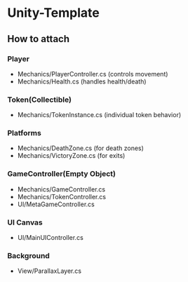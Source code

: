 # Unity-Template

## How to attach

### Player

- Mechanics/PlayerController.cs (controls movement)
- Mechanics/Health.cs (handles health/death)

### Token(Collectible)

- Mechanics/TokenInstance.cs (individual token behavior)

### Platforms

- Mechanics/DeathZone.cs (for death zones)
- Mechanics/VictoryZone.cs (for exits)

### GameController(Empty Object)

- Mechanics/GameController.cs
- Mechanics/TokenController.cs
- UI/MetaGameController.cs

### UI Canvas

- UI/MainUIController.cs

### Background

- View/ParallaxLayer.cs
